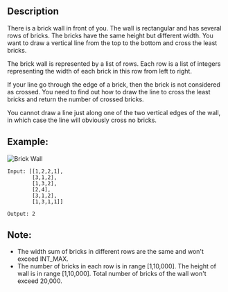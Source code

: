 ## Description

There is a brick wall in front of you. The wall is rectangular and has several rows of bricks. The bricks have the same height but different width. You want to draw a vertical line from the top to the bottom and cross the least bricks.

The brick wall is represented by a list of rows. Each row is a list of integers representing the width of each brick in this row from left to right.

If your line go through the edge of a brick, then the brick is not considered as crossed. You need to find out how to draw the line to cross the least bricks and return the number of crossed bricks.

You cannot draw a line just along one of the two vertical edges of the wall, in which case the line will obviously cross no bricks.

## Example:

![Brick Wall](https://assets.leetcode.com/uploads/2018/10/12/brick_wall.png)
```
Input: [[1,2,2,1],
        [3,1,2],
        [1,3,2],
        [2,4],
        [3,1,2],
        [1,3,1,1]]

Output: 2
```

## Note:

* The width sum of bricks in different rows are the same and won't exceed INT_MAX.
* The number of bricks in each row is in range [1,10,000]. The height of wall is in range [1,10,000]. Total number of bricks of the wall won't exceed 20,000.